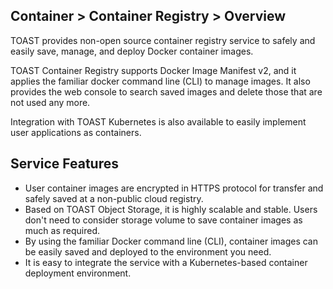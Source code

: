 ## Container > Container Registry > Overview
TOAST provides non-open source container registry service to safely and easily save, manage, and deploy Docker container images. 

TOAST Container Registry supports Docker Image Manifest v2, and it applies the familiar docker command line (CLI) to manage images. It also provides the web console to search saved images and delete those that are not used any more.   

Integration with TOAST Kubernetes is also available to easily implement user applications as containers.  


## Service Features 
* User container images are encrypted in HTTPS protocol for transfer and safely saved at a non-public cloud registry. 
* Based on TOAST Object Storage, it is highly scalable and stable. Users don't need to consider storage volume to save container images as much as required. 
* By using the familiar Docker command line (CLI), container images can be easily saved and deployed to the environment you need. 
* It is easy to integrate the service with a Kubernetes-based container deployment environment.  
